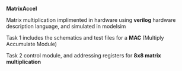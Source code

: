 **MatrixAccel**


Matrix multiplication implimented in hardware using **verilog** hardware description language, and simulated in modelsim

Task 1 includes the schematics and test files for a **MAC** (Multiply Accumulate Module)

Task 2 control module, and addressing registers for **8x8 matrix multiplication**
